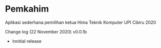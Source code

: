 # Pemkahim
Aplikasi sederhana pemilihan ketua Hima Teknik Komputer UPI Cibiru 2020

Change log (22 November 2020)
v0.0.1b
- Innitial release



